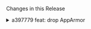Changes in this Release

<details><summary>a397779 feat: drop AppArmor</summary>
feat: drop AppArmor
</details>